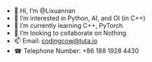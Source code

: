 - 👋 Hi, I’m @Lixuannan
- 👀 I’m interested in Python, AI, and OI (in C++)
- 🌱 I’m currently learning C++, PyTorch
- 💞️ I’m looking to collaborate on Nothing 
- 📫 Email: codingcow@tuta.io
- &#x260E; Telephone Number: +86 188 1928 4430 
<!---
Lixuannan/Lixuannan is a ✨ special ✨ repository because its `README.md` (this file) appears on your GitHub profile.
You can click the Preview link to take a look at your changes.
--->
